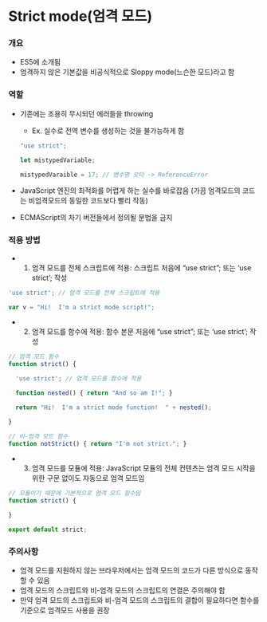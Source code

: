 # Strict mode(엄격 모드)

### 개요

- ES5에 소개됨
- 엄격하지 않은 기본값을 비공식적으로 Sloppy mode(느슨한 모드)라고 함

### 역할

- 기존에는 조용히 무시되던 에러들을 throwing
    - Ex. 실수로 전역 변수를 생성하는 것을 불가능하게 함
    
    ```jsx
    "use strict";
    
    let mistypedVariable;
    
    mistypedVaraible = 17; // 변수명 오타 -> ReferenceError
    ```
    
- JavaScript 엔진의 최적화를 어렵게 하는 실수를 바로잡음 (가끔 엄격모드의 코드는 비엄격모드의 동일한 코드보다 빨리 작동)
- ECMAScript의 차기 버전들에서 정의될 문법을 금지

### 적용 방법

- 1. 엄격 모드를 전체 스크립트에 적용: 스크립트 처음에 “use strict”; 또는 ‘use strict’; 작성

```jsx
'use strict'; // 엄격 모드를 전체 스크립트에 적용

var v = "Hi!  I'm a strict mode script!";
```

- 2. 엄격 모드를 함수에 적용: 함수 본문 처음에  “use strict”; 또는 ‘use strict’; 작성

```jsx
// 엄격 모드 함수
function strict() {

  'use strict'; // 엄격 모드를 함수에 적용

  function nested() { return "And so am I!"; }

  return "Hi!  I'm a strict mode function!  " + nested();

}

// 비-엄격 모드 함수
function notStrict() { return "I'm not strict."; }
```

- 3. 엄격 모드를 모듈에 적용: JavaScript 모듈의 전체 컨텐츠는 엄격 모드 시작을 위한 구문 없이도 자동으로 엄격 모드임

```jsx
// 모듈이기 때문에 기본적으로 엄격 모드 함수임
function strict() {

}

export default strict;
```

### 주의사항

- 엄격 모드를 지원하지 않는 브라우저에서는 엄격 모드의 코드가 다른 방식으로 동작할 수 있음
- 엄격 모드의 스크립트와 비-엄격 모드의 스크립트의 연결은 주의해야 함
- 만약 엄격 모드의 스크립트와 비-엄격 모드의 스크립트의 결합이 필요하다면 함수를 기준으로 엄격모드 사용을 권장
